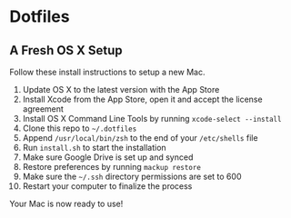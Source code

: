 # Dotfiles

## A Fresh OS X Setup

Follow these install instructions to setup a new Mac.

1. Update OS X to the latest version with the App Store
2. Install Xcode from the App Store, open it and accept the license agreement
3. Install OS X Command Line Tools by running `xcode-select --install`
4. Clone this repo to `~/.dotfiles`
5. Append `/usr/local/bin/zsh` to the end of your `/etc/shells` file
6. Run `install.sh` to start the installation
7. Make sure Google Drive is set up and synced
8. Restore preferences by running `mackup restore`
9. Make sure the `~/.ssh` directory permissions are set to 600
10. Restart your computer to finalize the process

Your Mac is now ready to use!
